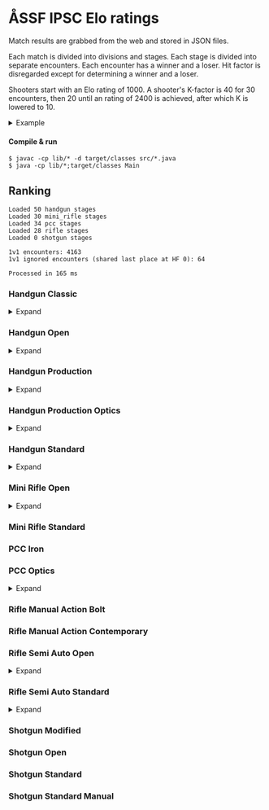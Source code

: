 # ÅSSF IPSC Elo ratings

Match results are grabbed from the web and stored in JSON files.

Each match is divided into divisions and stages. Each stage is divided into separate encounters. Each encounter has a winner and a loser. Hit factor is disregarded except for determining a winner and a loser.

Shooters start with an Elo rating of 1000. A shooter's K-factor is 40 for 30 encounters, then 20 until an rating of 2400 is achieved, after which K is lowered to 10.

<details>
<summary>Example</summary>

Stage result with N=4 shooters:

1. Alfred
2. Björn
3. Calle
4. Daniel

This results in N-1 encounter per participant.

- Alfred won against Björn
- Alfred won against Calle
- Alfred won against Daniel
- Björn won against Calle
- Björn won against Daniel
- Calle won against Daniel

With regards to the scoring each encounter is counted as a match.
</details>

#### Compile & run
```
$ javac -cp lib/* -d target/classes src/*.java
$ java -cp lib/*;target/classes Main
```
## Ranking
```
Loaded 50 handgun stages
Loaded 30 mini_rifle stages
Loaded 34 pcc stages
Loaded 28 rifle stages
Loaded 0 shotgun stages

1v1 encounters: 4163
1v1 ignored encounters (shared last place at HF 0): 64

Processed in 165 ms
```

### Handgun Classic
<details>
<summary>Expand</summary>

1. **A. Svensson** (Elo rating of 1081 after 16 encounters)
1. **F. Andersson** (Elo rating of 919 after 16 encounters)
</details>

### Handgun Open
<details>
<summary>Expand</summary>

1. **T. Mörn** (Elo rating of 1068 after 4 encounters)
1. **T. Nordqvist** (Elo rating of 932 after 4 encounters)
</details>

### Handgun Production
<details>
<summary>Expand</summary>

1. **J. Lindholm** (Elo rating of 1473 after 84 encounters)
1. **E. Pettersson** (Elo rating of 1342 after 132 encounters)
1. **J. Lindén** (Elo rating of 1338 after 62 encounters)
1. **N. Granlund** (Elo rating of 1281 after 28 encounters)
1. **T. Nordqvist** (Elo rating of 1253 after 49 encounters)
1. **G. Mörn** (Elo rating of 1153 after 143 encounters)
1. **J. Back** (Elo rating of 1143 after 84 encounters)
1. **P. Heimdahl** (Elo rating of 1139 after 223 encounters)
1. **S. Welin** (Elo rating of 1058 after 132 encounters)
1. **A. Häger** (Elo rating of 1032 after 24 encounters)
1. **D. Källroos** (Elo rating of 1004 after 100 encounters)
1. **J. Fyrqvist** (Elo rating of 978 after 108 encounters)
1. **J. Welin** (Elo rating of 949 after 164 encounters)
1. **A. Norkvist** (Elo rating of 909 after 48 encounters)
1. **T. Mörn** (Elo rating of 907 after 84 encounters)
1. **L. Pettersson** (Elo rating of 906 after 84 encounters)
1. **N. Häggblom** (Elo rating of 894 after 103 encounters)
1. **F. Andersson** (Elo rating of 892 after 12 encounters)
1. **A. Svensson** (Elo rating of 885 after 25 encounters)
1. **D. Gustafsson** (Elo rating of 882 after 6 encounters)
1. **M. Stenroos** (Elo rating of 815 after 16 encounters)
1. **F. Degerth** (Elo rating of 794 after 48 encounters)
1. **P. Sundblom** (Elo rating of 780 after 84 encounters)
1. **T. Stjernlöf** (Elo rating of 759 after 24 encounters)
1. **P. Jansson** (Elo rating of 721 after 121 encounters)
1. **S. Stenroos** (Elo rating of 718 after 84 encounters)
1. **L. Heinola** (Elo rating of 691 after 48 encounters)
1. **M. Nilsson** (Elo rating of 670 after 24 encounters)
1. **D. Back** (Elo rating of 661 after 84 encounters)
</details>

### Handgun Production Optics
<details>
<summary>Expand</summary>

1. **T. Bonn** (Elo rating of 1237 after 54 encounters)
1. **J. Lindholm** (Elo rating of 1181 after 26 encounters)
1. **E. Pettersson** (Elo rating of 1101 after 24 encounters)
1. **S. Welin** (Elo rating of 958 after 34 encounters)
1. **J. Back** (Elo rating of 955 after 38 encounters)
1. **T. Dahlman** (Elo rating of 904 after 8 encounters)
1. **D. Back** (Elo rating of 811 after 61 encounters)
1. **N. Öberg** (Elo rating of 785 after 23 encounters)
</details>

### Handgun Standard
<details>
<summary>Expand</summary>

1. **D. Källroos** (Elo rating of 1253 after 38 encounters)
1. **J. Lindén** (Elo rating of 1213 after 38 encounters)
1. **T. Bonn** (Elo rating of 1187 after 8 encounters)
1. **T. Mörn** (Elo rating of 1186 after 127 encounters)
1. **P. Heimdahl** (Elo rating of 1169 after 92 encounters)
1. **N. Öberg** (Elo rating of 1137 after 24 encounters)
1. **A. Norkvist** (Elo rating of 1088 after 11 encounters)
1. **S. Stenroos** (Elo rating of 1049 after 124 encounters)
1. **L. Pettersson** (Elo rating of 994 after 54 encounters)
1. **T. Berlin** (Elo rating of 988 after 12 encounters)
1. **A. Rothberg** (Elo rating of 985 after 41 encounters)
1. **D. Eklund** (Elo rating of 967 after 36 encounters)
1. **G. Mörn** (Elo rating of 947 after 95 encounters)
1. **J. Welin** (Elo rating of 926 after 54 encounters)
1. **T. Nordqvist** (Elo rating of 908 after 100 encounters)
1. **R. Eriksson** (Elo rating of 859 after 24 encounters)
1. **L. Heinola** (Elo rating of 771 after 76 encounters)
1. **P. Sundblom** (Elo rating of 744 after 54 encounters)
1. **B. Granlund** (Elo rating of 735 after 54 encounters)
1. **P. Jansson** (Elo rating of 727 after 32 encounters)
</details>

### Mini Rifle Open
<details>
<summary>Expand</summary>

1. **J. Lindén** (Elo rating of 1386 after 114 encounters)
1. **S. Welin** (Elo rating of 1227 after 99 encounters)
1. **N. Granlund** (Elo rating of 1122 after 9 encounters)
1. **T. Mörn** (Elo rating of 1086 after 151 encounters)
1. **J. Welin** (Elo rating of 1082 after 134 encounters)
1. **P. Sundblom** (Elo rating of 1025 after 40 encounters)
1. **P. Heimdahl** (Elo rating of 1009 after 54 encounters)
1. **A. Svensson** (Elo rating of 1003 after 123 encounters)
1. **F. Andersson** (Elo rating of 992 after 112 encounters)
1. **D. Back** (Elo rating of 943 after 32 encounters)
1. **T. Dahlman** (Elo rating of 923 after 56 encounters)
1. **L. Heinola** (Elo rating of 774 after 54 encounters)
1. **A. Norkvist** (Elo rating of 753 after 54 encounters)
1. **D. Gustafson** (Elo rating of 745 after 70 encounters)
1. **B. Granlund** (Elo rating of 642 after 72 encounters)
</details>

### Mini Rifle Standard
### PCC Iron
### PCC Optics
<details>
<summary>Expand</summary>

1. **J. Lindén** (Elo rating of 1301 after 37 encounters)
1. **T. Bonn** (Elo rating of 1266 after 33 encounters)
1. **G. Mörn** (Elo rating of 1231 after 142 encounters)
1. **E. Pettersson** (Elo rating of 1164 after 15 encounters)
1. **D. Källroos** (Elo rating of 1161 after 28 encounters)
1. **T. Mörn** (Elo rating of 1131 after 117 encounters)
1. **J. Lindblom** (Elo rating of 1021 after 6 encounters)
1. **S. Welin** (Elo rating of 972 after 42 encounters)
1. **N. Öberg** (Elo rating of 932 after 70 encounters)
1. **P. Heimdahl** (Elo rating of 920 after 112 encounters)
1. **F. Andersson** (Elo rating of 907 after 76 encounters)
1. **A. Norkvist** (Elo rating of 858 after 42 encounters)
1. **P. Jansson** (Elo rating of 818 after 24 encounters)
1. **L. Heinola** (Elo rating of 814 after 88 encounters)
1. **A. Svensson** (Elo rating of 775 after 52 encounters)
1. **B. Gustafsson** (Elo rating of 761 after 42 encounters)
1. **N. Häggblom** (Elo rating of 704 after 24 encounters)
</details>

### Rifle Manual Action Bolt
### Rifle Manual Action Contemporary
### Rifle Semi Auto Open
<details>
<summary>Expand</summary>

1. **S. Welin** (Elo rating of 1371 after 152 encounters)
1. **T. Mörn** (Elo rating of 1368 after 206 encounters)
1. **J. Lindholm** (Elo rating of 1238 after 28 encounters)
1. **S. Stenroos** (Elo rating of 1177 after 51 encounters)
1. **N. Öberg** (Elo rating of 1152 after 144 encounters)
1. **A. Häger** (Elo rating of 1129 after 86 encounters)
1. **P. Heimdahl** (Elo rating of 1069 after 132 encounters)
1. **G. Mörn** (Elo rating of 1031 after 71 encounters)
1. **T. Bonn** (Elo rating of 1029 after 24 encounters)
1. **J. Welin** (Elo rating of 1011 after 206 encounters)
1. **J. Lindén** (Elo rating of 999 after 155 encounters)
1. **J. Back** (Elo rating of 988 after 126 encounters)
1. **A. Svensson** (Elo rating of 955 after 30 encounters)
1. **D. Back** (Elo rating of 953 after 85 encounters)
1. **J. Fyrqvist** (Elo rating of 951 after 89 encounters)
1. **A. Norkvist** (Elo rating of 909 after 81 encounters)
1. **N. Häggblom** (Elo rating of 860 after 86 encounters)
1. **J. Grönqvist** (Elo rating of 852 after 177 encounters)
1. **G. Gottberg** (Elo rating of 796 after 28 encounters)
1. **B. Granlund** (Elo rating of 795 after 105 encounters)
1. **N. Granlund** (Elo rating of 795 after 22 encounters)
1. **P. Jansson** (Elo rating of 726 after 149 encounters)
1. **F. Andersson** (Elo rating of 682 after 97 encounters)
1. **P. Sundblom** (Elo rating of 656 after 130 encounters)
</details>

### Rifle Semi Auto Standard
<details>
<summary>Expand</summary>

1. **S. Cederberg** (Elo rating of 1150 after 34 encounters)
1. **P. Heimdahl** (Elo rating of 1007 after 29 encounters)
1. **J. Lindén** (Elo rating of 1001 after 23 encounters)
1. **D. Gustafson** (Elo rating of 996 after 6 encounters)
1. **L. Heinola** (Elo rating of 975 after 4 encounters)
1. **S. Stenroos** (Elo rating of 849 after 16 encounters)
</details>

### Shotgun Modified
### Shotgun Open
### Shotgun Standard
### Shotgun Standard Manual

